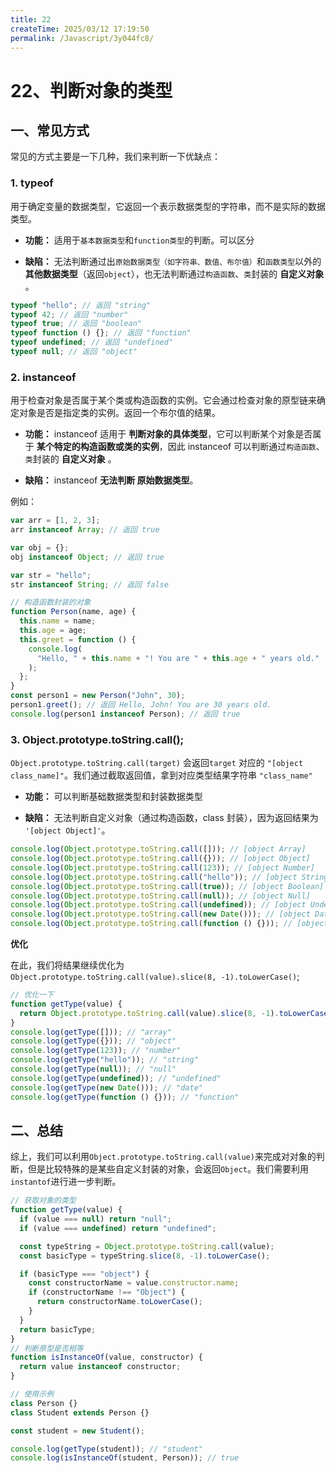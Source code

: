 ```yaml
---
title: 22
createTime: 2025/03/12 17:19:50
permalink: /Javascript/3y044fc8/
---
```

# 22、判断对象的类型

## 一、常见方式

常见的方式主要是一下几种，我们来判断一下优缺点：

### 1. typeof

用于确定变量的数据类型，它返回一个表示数据类型的字符串，而不是实际的数据类型。

- **功能：** 适用于`基本数据类型`和`function类型`的判断。可以区分

- **缺陷：** 无法判断通过出`原始数据类型（如字符串、数值、布尔值）`和`函数类型`以外的 **其他数据类型**（返回`object`），也无法判断通过`构造函数`、`类`封装的 **自定义对象** 。

```js
typeof "hello"; // 返回 "string"
typeof 42; // 返回 "number"
typeof true; // 返回 "boolean"
typeof function () {}; // 返回 "function"
typeof undefined; // 返回 "undefined"
typeof null; // 返回 "object"
```

### 2. instanceof

用于检查对象是否属于某个类或构造函数的实例。它会通过检查对象的原型链来确定对象是否是指定类的实例。返回一个布尔值的结果。

- **功能：** instanceof 适用于 **判断对象的具体类型**，它可以判断某个对象是否属于 **某个特定的构造函数或类的实例**，因此 instanceof 可以判断通过`构造函数`、`类`封装的 **自定义对象** 。

- **缺陷：** instanceof **无法判断 原始数据类型**。

例如：

```js
var arr = [1, 2, 3];
arr instanceof Array; // 返回 true

var obj = {};
obj instanceof Object; // 返回 true

var str = "hello";
str instanceof String; // 返回 false

// 构造函数封装的对象
function Person(name, age) {
  this.name = name;
  this.age = age;
  this.greet = function () {
    console.log(
      "Hello, " + this.name + "! You are " + this.age + " years old."
    );
  };
}
const person1 = new Person("John", 30);
person1.greet(); // 返回 Hello, John! You are 30 years old.
console.log(person1 instanceof Person); // 返回 true
```

### 3. Object.prototype.toString.call();

`Object.prototype.toString.call(target)` 会返回`target` 对应的 `"[object class_name]"`。我们通过截取返回值，拿到对应类型结果字符串 `"class_name"`

- **功能：** 可以判断基础数据类型和封装数据类型

- **缺陷：** 无法判断自定义对象（通过构造函数，class 封装），因为返回结果为 `'[object Object]'`。

```js
console.log(Object.prototype.toString.call([])); // [object Array]
console.log(Object.prototype.toString.call({})); // [object Object]
console.log(Object.prototype.toString.call(123)); // [object Number]
console.log(Object.prototype.toString.call("hello")); // [object String]
console.log(Object.prototype.toString.call(true)); // [object Boolean]
console.log(Object.prototype.toString.call(null)); // [object Null]
console.log(Object.prototype.toString.call(undefined)); // [object Undefined]
console.log(Object.prototype.toString.call(new Date())); // [object Date]
console.log(Object.prototype.toString.call(function () {})); // [object Function]
```

**优化**

在此，我们将结果继续优化为`Object.prototype.toString.call(value).slice(8, -1).toLowerCase()`;

```js
// 优化一下
function getType(value) {
  return Object.prototype.toString.call(value).slice(8, -1).toLowerCase();
}
console.log(getType([])); // "array"
console.log(getType({})); // "object"
console.log(getType(123)); // "number"
console.log(getType("hello")); // "string"
console.log(getType(null)); // "null"
console.log(getType(undefined)); // "undefined"
console.log(getType(new Date())); // "date"
console.log(getType(function () {})); // "function"
```

## 二、总结

综上，我们可以利用`Object.prototype.toString.call(value)`来完成对对象的判断，但是比较特殊的是某些自定义封装的对象，会返回`Object`。我们需要利用`instantof`进行进一步判断。

```js
// 获取对象的类型
function getType(value) {
  if (value === null) return "null";
  if (value === undefined) return "undefined";

  const typeString = Object.prototype.toString.call(value);
  const basicType = typeString.slice(8, -1).toLowerCase();

  if (basicType === "object") {
    const constructorName = value.constructor.name;
    if (constructorName !== "Object") {
      return constructorName.toLowerCase();
    }
  }
  return basicType;
}
// 判断原型是否相等
function isInstanceOf(value, constructor) {
  return value instanceof constructor;
}

// 使用示例
class Person {}
class Student extends Person {}

const student = new Student();

console.log(getType(student)); // "student"
console.log(isInstanceOf(student, Person)); // true
```
